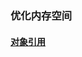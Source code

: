 ### 优化内存空间
#### [对象引用](https://github.com/ningbaoqi/PerformanceOptimization/blob/master/README-duixiangyinyong.md)
